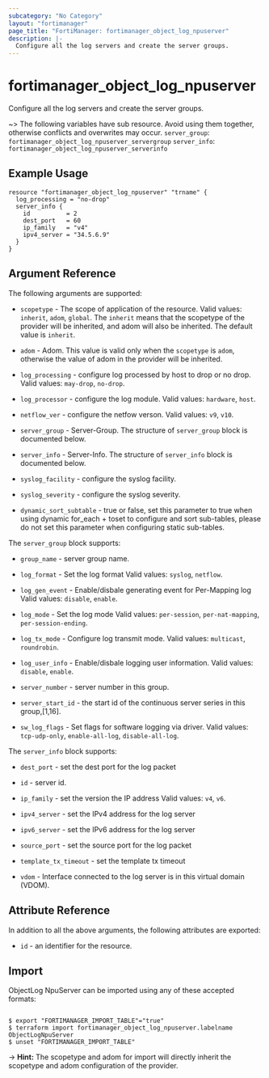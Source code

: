 ```yaml
---
subcategory: "No Category"
layout: "fortimanager"
page_title: "FortiManager: fortimanager_object_log_npuserver"
description: |-
  Configure all the log servers and create the server groups.
---
```


# fortimanager_object_log_npuserver
Configure all the log servers and create the server groups.

~> The following variables have sub resource. Avoid using them together, otherwise conflicts and overwrites may occur.
`server_group`: `fortimanager_object_log_npuserver_servergroup`
`server_info`: `fortimanager_object_log_npuserver_serverinfo`



## Example Usage

```hcl
resource "fortimanager_object_log_npuserver" "trname" {
  log_processing = "no-drop"
  server_info {
    id          = 2
    dest_port   = 60
    ip_family   = "v4"
    ipv4_server = "34.5.6.9"
  }
}
```

## Argument Reference


The following arguments are supported:

* `scopetype` - The scope of application of the resource. Valid values: `inherit`, `adom`, `global`. The `inherit` means that the scopetype of the provider will be inherited, and adom will also be inherited. The default value is `inherit`.
* `adom` - Adom. This value is valid only when the `scopetype` is `adom`, otherwise the value of adom in the provider will be inherited.

* `log_processing` - configure log processed by host to drop or no drop. Valid values: `may-drop`, `no-drop`.

* `log_processor` - configure the log module. Valid values: `hardware`, `host`.

* `netflow_ver` - configure the netfow verson. Valid values: `v9`, `v10`.

* `server_group` - Server-Group. The structure of `server_group` block is documented below.
* `server_info` - Server-Info. The structure of `server_info` block is documented below.
* `syslog_facility` - configure the syslog facility.
* `syslog_severity` - configure the syslog severity.
* `dynamic_sort_subtable` - true or false, set this parameter to true when using dynamic for_each + toset to configure and sort sub-tables, please do not set this parameter when configuring static sub-tables.

The `server_group` block supports:

* `group_name` - server group name.
* `log_format` - Set the log format Valid values: `syslog`, `netflow`.

* `log_gen_event` - Enable/disbale generating event for Per-Mapping log Valid values: `disable`, `enable`.

* `log_mode` - Set the log mode Valid values: `per-session`, `per-nat-mapping`, `per-session-ending`.

* `log_tx_mode` - Configure log transmit mode. Valid values: `multicast`, `roundrobin`.

* `log_user_info` - Enable/disbale logging user information. Valid values: `disable`, `enable`.

* `server_number` - server number in this group.
* `server_start_id` - the start id of the continuous server series in this group,[1,16].
* `sw_log_flags` - Set flags for software logging via driver. Valid values: `tcp-udp-only`, `enable-all-log`, `disable-all-log`.


The `server_info` block supports:

* `dest_port` - set the dest port for the log packet
* `id` - server id.
* `ip_family` - set the version the IP address Valid values: `v4`, `v6`.

* `ipv4_server` - set the IPv4 address for the log server
* `ipv6_server` - set the IPv6 address for the log server
* `source_port` - set the source port for the log packet
* `template_tx_timeout` - set the template tx timeout
* `vdom` - Interface connected to the log server is in this virtual domain (VDOM).


## Attribute Reference

In addition to all the above arguments, the following attributes are exported:
* `id` - an identifier for the resource.

## Import

ObjectLog NpuServer can be imported using any of these accepted formats:
```

$ export "FORTIMANAGER_IMPORT_TABLE"="true"
$ terraform import fortimanager_object_log_npuserver.labelname ObjectLogNpuServer
$ unset "FORTIMANAGER_IMPORT_TABLE"
```
-> **Hint:** The scopetype and adom for import will directly inherit the scopetype and adom configuration of the provider.
